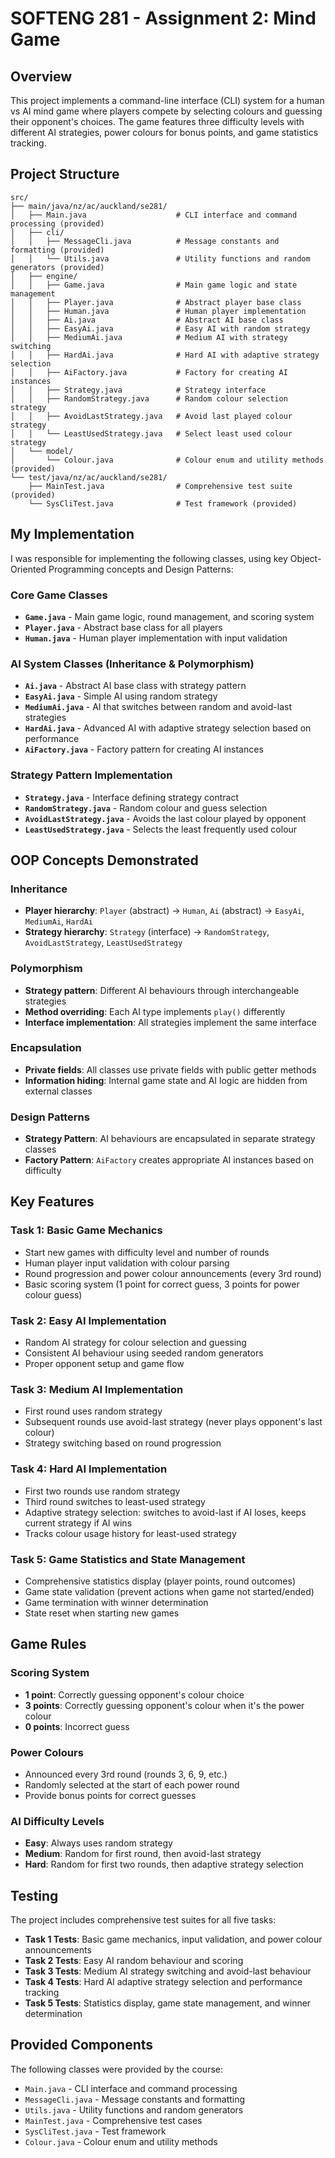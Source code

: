# SOFTENG 281 - Assignment 2: Mind Game

## Overview

This project implements a command-line interface (CLI) system for a human vs AI mind game where players compete by selecting colours and guessing their opponent's choices. The game features three difficulty levels with different AI strategies, power colours for bonus points, and game statistics tracking.

## Project Structure

```
src/
├── main/java/nz/ac/auckland/se281/
│   ├── Main.java                    # CLI interface and command processing (provided)
│   ├── cli/
│   │   ├── MessageCli.java          # Message constants and formatting (provided)
│   │   └── Utils.java               # Utility functions and random generators (provided)
│   ├── engine/
│   │   ├── Game.java                # Main game logic and state management
│   │   ├── Player.java              # Abstract player base class
│   │   ├── Human.java               # Human player implementation
│   │   ├── Ai.java                  # Abstract AI base class
│   │   ├── EasyAi.java              # Easy AI with random strategy
│   │   ├── MediumAi.java            # Medium AI with strategy switching
│   │   ├── HardAi.java              # Hard AI with adaptive strategy selection
│   │   ├── AiFactory.java           # Factory for creating AI instances
│   │   ├── Strategy.java            # Strategy interface
│   │   ├── RandomStrategy.java      # Random colour selection strategy
│   │   ├── AvoidLastStrategy.java   # Avoid last played colour strategy
│   │   └── LeastUsedStrategy.java   # Select least used colour strategy
│   └── model/
│       └── Colour.java              # Colour enum and utility methods (provided)
└── test/java/nz/ac/auckland/se281/
    ├── MainTest.java                # Comprehensive test suite (provided)
    └── SysCliTest.java              # Test framework (provided)
```

## My Implementation

I was responsible for implementing the following classes, using key Object-Oriented Programming concepts and Design Patterns:

### Core Game Classes
- **`Game.java`** - Main game logic, round management, and scoring system
- **`Player.java`** - Abstract base class for all players
- **`Human.java`** - Human player implementation with input validation

### AI System Classes (Inheritance & Polymorphism)
- **`Ai.java`** - Abstract AI base class with strategy pattern
- **`EasyAi.java`** - Simple AI using random strategy
- **`MediumAi.java`** - AI that switches between random and avoid-last strategies
- **`HardAi.java`** - Advanced AI with adaptive strategy selection based on performance
- **`AiFactory.java`** - Factory pattern for creating AI instances

### Strategy Pattern Implementation
- **`Strategy.java`** - Interface defining strategy contract
- **`RandomStrategy.java`** - Random colour and guess selection
- **`AvoidLastStrategy.java`** - Avoids the last colour played by opponent
- **`LeastUsedStrategy.java`** - Selects the least frequently used colour

## OOP Concepts Demonstrated

### Inheritance
- **Player hierarchy**: `Player` (abstract) → `Human`, `Ai` (abstract) → `EasyAi`, `MediumAi`, `HardAi`
- **Strategy hierarchy**: `Strategy` (interface) → `RandomStrategy`, `AvoidLastStrategy`, `LeastUsedStrategy`

### Polymorphism
- **Strategy pattern**: Different AI behaviours through interchangeable strategies
- **Method overriding**: Each AI type implements `play()` differently
- **Interface implementation**: All strategies implement the same interface

### Encapsulation
- **Private fields**: All classes use private fields with public getter methods
- **Information hiding**: Internal game state and AI logic are hidden from external classes

### Design Patterns
- **Strategy Pattern**: AI behaviours are encapsulated in separate strategy classes
- **Factory Pattern**: `AiFactory` creates appropriate AI instances based on difficulty

## Key Features

### Task 1: Basic Game Mechanics
- Start new games with difficulty level and number of rounds
- Human player input validation with colour parsing
- Round progression and power colour announcements (every 3rd round)
- Basic scoring system (1 point for correct guess, 3 points for power colour guess)

### Task 2: Easy AI Implementation
- Random AI strategy for colour selection and guessing
- Consistent AI behaviour using seeded random generators
- Proper opponent setup and game flow

### Task 3: Medium AI Implementation
- First round uses random strategy
- Subsequent rounds use avoid-last strategy (never plays opponent's last colour)
- Strategy switching based on round progression

### Task 4: Hard AI Implementation
- First two rounds use random strategy
- Third round switches to least-used strategy
- Adaptive strategy selection: switches to avoid-last if AI loses, keeps current strategy if AI wins
- Tracks colour usage history for least-used strategy

### Task 5: Game Statistics and State Management
- Comprehensive statistics display (player points, round outcomes)
- Game state validation (prevent actions when game not started/ended)
- Game termination with winner determination
- State reset when starting new games

## Game Rules

### Scoring System
- **1 point**: Correctly guessing opponent's colour choice
- **3 points**: Correctly guessing opponent's colour when it's the power colour
- **0 points**: Incorrect guess

### Power Colours
- Announced every 3rd round (rounds 3, 6, 9, etc.)
- Randomly selected at the start of each power round
- Provide bonus points for correct guesses

### AI Difficulty Levels
- **Easy**: Always uses random strategy
- **Medium**: Random for first round, then avoid-last strategy
- **Hard**: Random for first two rounds, then adaptive strategy selection

## Testing

The project includes comprehensive test suites for all five tasks:
- **Task 1 Tests**: Basic game mechanics, input validation, and power colour announcements
- **Task 2 Tests**: Easy AI random behaviour and scoring
- **Task 3 Tests**: Medium AI strategy switching and avoid-last behaviour
- **Task 4 Tests**: Hard AI adaptive strategy selection and performance tracking
- **Task 5 Tests**: Statistics display, game state management, and winner determination

## Provided Components

The following classes were provided by the course:
- `Main.java` - CLI interface and command processing
- `MessageCli.java` - Message constants and formatting
- `Utils.java` - Utility functions and random generators
- `MainTest.java` - Comprehensive test cases
- `SysCliTest.java` - Test framework
- `Colour.java` - Colour enum and utility methods
